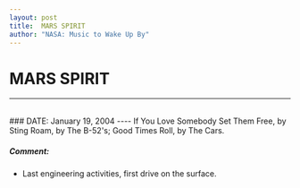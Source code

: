 ```yaml
---
layout: post
title:  MARS SPIRIT
author: "NASA: Music to Wake Up By"
---
```


# MARS SPIRIT
----
<br/>
### DATE: January 19, 2004
----
If You Love Somebody Set Them Free, by Sting
Roam, by The B-52's;
Good Times Roll, by The Cars.

##### Comment:
* Last engineering activities, first drive on the surface.

